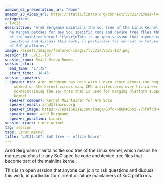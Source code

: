 ```yaml
---
amazon_s3_presentation_url: "None"
amazon_s3_video_url: https://static.linaro.org/connect/lvc21/videos/lvc21-107.mp4
categories:
- lvc21
description: "Arnd Bergmann maintains the soc tree of the Linux Kernel, which means
  he merges patches for any SoC specific code and device tree files that become part
  of the mainline kernel.\r\n\r\nThis is an open session that anyone can join to ask
  questions and discuss this work, in particular for current or future maintainers
  of SoC platforms."
image: /assets/images/featured-images/lvc21/LVC21-107.png
session_id: LVC21-107
session_room: Small Group Rooms
session_slot:
  end_time: '17:35'
  start_time: '16:45'
session_speakers:
- speaker_bio: Arnd Bergmann has been with Linaro since almost the beginning. He's
    worked on the kernel across many CPU architectures over his career is and currently
    co-maintaining the soc tree that is used for merging platform support into the
    kernel.
  speaker_company: Kernel Maintainer for Arm SoCs
  speaker_email: arnd@linaro.org
  speaker_image: https://sessionize.com/image/63fc-400o400o2-77bf0fcd-05a0-4759-9ccc-7e9f2c03d29f.jpg
  speaker_name: Arnd Bergmann
  speaker_position: Linaro
session_track: Linux Kernel
tag: session
tags: Linux Kernel
title: 'LVC21-107: SoC tree -- office hours'
---
```


Arnd Bergmann maintains the soc tree of the Linux Kernel, which means he merges patches for any SoC specific code and device tree files that become part of the mainline kernel.

This is an open session that anyone can join to ask questions and discuss this work, in particular for current or future maintainers of SoC platforms.